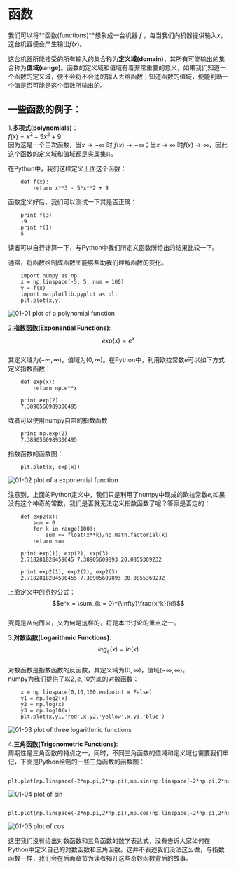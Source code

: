# 函数

我们可以将**函数\(functions\)**想象成一台机器 $f$ ，每当我们向机器提供输入$x$，这台机器便会产生输出$f(x)$。

这台机器所能接受的所有输入的集合称为**定义域\(domain\)**，其所有可能输出的集合称为**值域\(range\)**。函数的定义域和值域有着非常重要的意义，如果我们知道一个函数的定义域，便不会将不合适的输入丢给函数；知道函数的值域，便能判断一个值是否可能是这个函数所输出的。

## 一些函数的例子：

1.**多项式\(polynomials\)**：  
$f(x)=x^3-5x^2+9$  
因为这是一个三次函数，当$x\rightarrow -\infty$ 时 $f(x)\rightarrow -\infty$；当$x\rightarrow \infty$ 时$f(x)\rightarrow \infty$，因此这个函数的定义域和值域都是实属集$\mathbb{R}$。

在Python中，我们这样定义上面这个函数：

```
    def f(x):
        return x**3 - 5*x**2 + 9
```

函数定义好后，我们可以测试一下其是否正确：

```
    print f(3)
    -9
    print f(1)
    5
```

读者可以自行计算一下，与Python中我们所定义函数所给出的结果比较一下。

通常，将函数绘制成函数图能够帮助我们理解函数的变化。

```
    import numpy as np
    x = np.linspace(-5, 5, num = 100)
    y = f(x)
    import matplotlib.pyplot as plt
    plt.plot(x,y)
```

![01-01 plot of a polynomial function](images/01-01.png)

2.**指数函数\(Exponential Functions\)**:  
$$exp(x)=e^x$$  
其定义域为$(-\infty,\infty)$，值域为$(0,\infty)$。在Python中，利用欧拉常数$e$可以如下方式定义指数函数：

```
    def exp(x):
        return np.e**x

    print exp(2)
    7.3890560989306495
```

或者可以使用numpy自带的指数函数

```
    print np.exp(2)
    7.3890560989306495
```

指数函数的函数图：

```
    plt.plot(x, exp(x))
```

![01-02 plot of a exponential function](images/01-02expfunction.png)

注意到，上面的Python定义中，我们只是利用了numpy中现成的欧拉常数$e$,如果没有这个神奇的常数，我们是否就无法定义指数函数了呢？答案是否定的：

```
    def exp2(x):
        sum = 0
        for k in range(100):
            sum += float(x**k)/np.math.factorial(k)
        return sum

    print exp(1), exp(2), exp(3)
    2.718281828459045 7.38905609893 20.0855369232

    print exp2(1), exp2(2), exp2(3)
    2.7182818284590455 7.38905609893 20.0855369232
```

上面定义中的奇妙公式：  
$$e^x = \sum_{k = 0}^{\infty}\frac{x^k}{k!}$$  
究竟是从何而来，又为何是这样的，将是本书讨论的重点之一。

3.**对数函数\(Logarithmic Functions\)**:  
$$log_{e}(x)=ln(x)$$  
对数函数是指数函数的反函数，其定义域为$(0,\infty)$，值域$(-\infty,\infty)$。  
numpy为我们提供了以$2,e,10$为底的对数函数：

```
    x = np.linspace(0,10,100,endpoint = False)
    y1 = np.log2(x)
    y2 = np.log(x)
    y3 = np.log10(x)
    plt.plot(x,y1,'red',x,y2,'yellow',x,y3,'blue')
```

![01-03 plot of three logarithmic functions](images/01-03logfunction.png)

4.**三角函数\(Trigonometric Functions\)**:  
周期性是三角函数的特点之一，同时，不同三角函数的值域和定义域也需要我们牢记，下面是Python绘制的一些三角函数的函数图：

```
    plt.plot(np.linspace(-2*np.pi,2*np.pi),np.sin(np.linspace(-2*np.pi,2*np.pi)))
```

![01-04 plot of sin](images/01-04sin.png)

```
    plt.plot(np.linspace(-2*np.pi,2*np.pi),np.cos(np.linspace(-2*np.pi,2*np.pi)))
```

![01-05 plot of cos](images/01-05cos.png)

这里我们没有给出对数函数和三角函数的数学表达式，没有告诉大家如何在Python中定义自己的对数函数和三角函数。这并不表述我们没法这么做，与指数函数一样，我们会在后面章节为读者揭开这些奇妙函数背后的故事。
